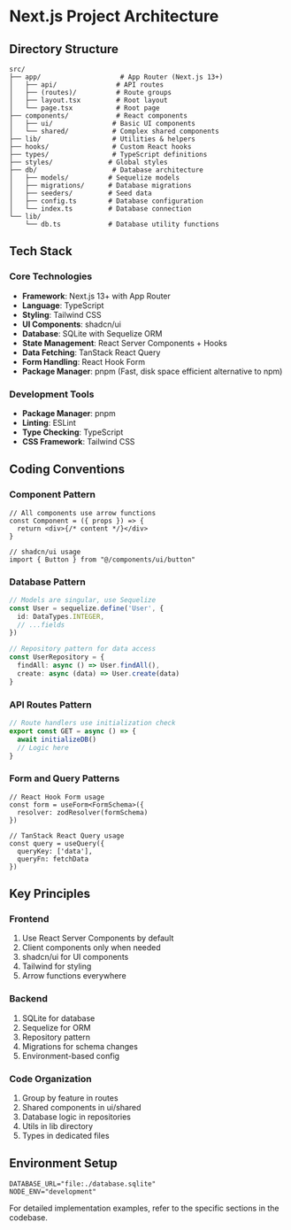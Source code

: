 # Next.js Project Architecture

## Directory Structure

```
src/
├── app/                    # App Router (Next.js 13+)
│   ├── api/               # API routes
│   ├── (routes)/          # Route groups
│   ├── layout.tsx         # Root layout
│   └── page.tsx           # Root page
├── components/            # React components
│   ├── ui/               # Basic UI components
│   └── shared/           # Complex shared components
├── lib/                  # Utilities & helpers
├── hooks/                # Custom React hooks
├── types/                # TypeScript definitions
├── styles/              # Global styles
├── db/                   # Database architecture
│   ├── models/          # Sequelize models
│   ├── migrations/      # Database migrations
│   ├── seeders/         # Seed data
│   ├── config.ts        # Database configuration
│   └── index.ts         # Database connection
└── lib/
    └── db.ts            # Database utility functions
```

## Tech Stack

### Core Technologies
- **Framework**: Next.js 13+ with App Router
- **Language**: TypeScript
- **Styling**: Tailwind CSS
- **UI Components**: shadcn/ui
- **Database**: SQLite with Sequelize ORM
- **State Management**: React Server Components + Hooks
- **Data Fetching**: TanStack React Query
- **Form Handling**: React Hook Form
- **Package Manager**: pnpm (Fast, disk space efficient alternative to npm)

### Development Tools
- **Package Manager**: pnpm
- **Linting**: ESLint
- **Type Checking**: TypeScript
- **CSS Framework**: Tailwind CSS

## Coding Conventions

### Component Pattern
```tsx
// All components use arrow functions
const Component = ({ props }) => {
  return <div>{/* content */}</div>
}

// shadcn/ui usage
import { Button } from "@/components/ui/button"
```

### Database Pattern
```ts
// Models are singular, use Sequelize
const User = sequelize.define('User', {
  id: DataTypes.INTEGER,
  // ...fields
})

// Repository pattern for data access
const UserRepository = {
  findAll: async () => User.findAll(),
  create: async (data) => User.create(data)
}
```

### API Routes Pattern
```ts
// Route handlers use initialization check
export const GET = async () => {
  await initializeDB()
  // Logic here
}
```

### Form and Query Patterns
```tsx
// React Hook Form usage
const form = useForm<FormSchema>({
  resolver: zodResolver(formSchema)
})

// TanStack React Query usage
const query = useQuery({
  queryKey: ['data'],
  queryFn: fetchData
})
```

## Key Principles

### Frontend
1. Use React Server Components by default
2. Client components only when needed
3. shadcn/ui for UI components
4. Tailwind for styling
5. Arrow functions everywhere

### Backend
1. SQLite for database
2. Sequelize for ORM
3. Repository pattern
4. Migrations for schema changes
5. Environment-based config

### Code Organization
1. Group by feature in routes
2. Shared components in ui/shared
3. Database logic in repositories
4. Utils in lib directory
5. Types in dedicated files

## Environment Setup
```
DATABASE_URL="file:./database.sqlite"
NODE_ENV="development"
```

For detailed implementation examples, refer to the specific sections in the codebase.